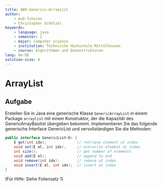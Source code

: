 ```yaml
---
title: AB0-Generics-ArrayList
author:
    - AuD-Tutoren
    - Christopher Schölzel
keywords:
    - language: java
    - semester: 2
    - major: computer science
    - institution: Technische Hochschule Mittelhessen
    - course: Algorithmen und Datenstrukturen
lang: de-DE
solution-size: 0
---
```


# ArrayList
## Aufgabe

Erstellen Sie in Java eine generische Klasse `GenericArrayList` in einem Package `arraylist` mit einem Konstruktor, der die Kapazität des GenericArrayBasilist übergeben bekommt.
Implementieren Sie das folgende generische Interface GenericList und vervollständigen Sie die Methoden:

```java
public interface GenericList<E> {
    E get(int idx);              // retrieve element at index
    void set(E el, int idx);     // overwrite element at index
    int size();                  // get number of elements
    void add(E el);              // append to end
    void remove(int idx);        // remove at index
    void insert(E el, int idx);  // insert at index
}
```

(Für Hilfe: Siehe Foliensatz 1)
